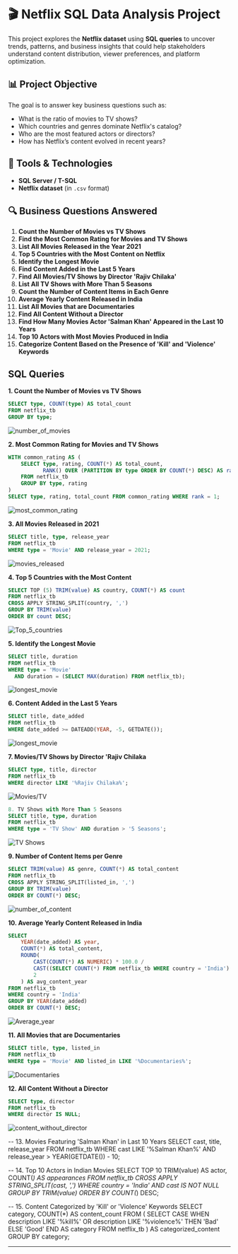# 🎬 Netflix SQL Data Analysis Project

This project explores the **Netflix dataset** using **SQL queries** to uncover trends, patterns, and business insights that could help stakeholders understand content distribution, viewer preferences, and platform optimization.

## 📊 Project Objective

The goal is to answer key business questions such as:
- What is the ratio of movies to TV shows?
- Which countries and genres dominate Netflix's catalog?
- Who are the most featured actors or directors?
- How has Netflix’s content evolved in recent years?

## 🧰 Tools & Technologies

- **SQL Server / T-SQL**
- **Netflix dataset** (in `.csv` format)

## 🔍 Business Questions Answered

1. **Count the Number of Movies vs TV Shows**
2. **Find the Most Common Rating for Movies and TV Shows**
3. **List All Movies Released in the Year 2021**
4. **Top 5 Countries with the Most Content on Netflix**
5. **Identify the Longest Movie**
6. **Find Content Added in the Last 5 Years**
7. **Find All Movies/TV Shows by Director 'Rajiv Chilaka'**
8. **List All TV Shows with More Than 5 Seasons**
9. **Count the Number of Content Items in Each Genre**
10. **Average Yearly Content Released in India**
11. **List All Movies that are Documentaries**
12. **Find All Content Without a Director**
13. **Find How Many Movies Actor 'Salman Khan' Appeared in the Last 10 Years**
14. **Top 10 Actors with Most Movies Produced in India**
15. **Categorize Content Based on the Presence of 'Kill' and 'Violence' Keywords**

## SQL Queries

**1. Count the Number of Movies vs TV Shows**
```sql
SELECT type, COUNT(type) AS total_count
FROM netflix_tb
GROUP BY type;
```
![number_of_movies](https://github.com/jotstolu/Netflix-SQL-Data-Analysis-Project/blob/main/assets/img/1.%20Count%20the%20Number%20of%20Movies%20vs%20TV%20Shows.png?raw=true)

**2. Most Common Rating for Movies and TV Shows**
```sql
WITH common_rating AS (
    SELECT type, rating, COUNT(*) AS total_count,
           RANK() OVER (PARTITION BY type ORDER BY COUNT(*) DESC) AS rank
    FROM netflix_tb
    GROUP BY type, rating
)
SELECT type, rating, total_count FROM common_rating WHERE rank = 1;
```
![most_common_rating](https://github.com/jotstolu/Netflix-SQL-Data-Analysis-Project/blob/main/assets/img/2.%20Find%20the%20Most%20Common%20Rating%20for%20Movies%20and%20TV%20Shows.png?raw=true)


**3. All Movies Released in 2021**
```sql
SELECT title, type, release_year
FROM netflix_tb
WHERE type = 'Movie' AND release_year = 2021;
```
![movies_released](https://github.com/jotstolu/Netflix-SQL-Data-Analysis-Project/blob/main/assets/img/3.%20List%20All%20Movies%20released%20in%20year%202021.png?raw=true)

 
**4. Top 5 Countries with the Most Content**
```sql
SELECT TOP (5) TRIM(value) AS country, COUNT(*) AS count
FROM netflix_tb
CROSS APPLY STRING_SPLIT(country, ',')
GROUP BY TRIM(value)
ORDER BY count DESC;
```
![Top_5_countries](https://github.com/jotstolu/Netflix-SQL-Data-Analysis-Project/blob/main/assets/img/4.%20Find%20the%20Top%205%20Countries%20with%20the%20Most%20Content%20on%20Netflix.png?raw=true)

**5. Identify the Longest Movie**
```sql
SELECT title, duration
FROM netflix_tb
WHERE type = 'Movie'
  AND duration = (SELECT MAX(duration) FROM netflix_tb);
```
![longest_movie](https://github.com/jotstolu/Netflix-SQL-Data-Analysis-Project/blob/main/assets/img/5.%20Identify%20the%20Longest%20Movie.png?raw=true)

**6. Content Added in the Last 5 Years**
```sql
SELECT title, date_added
FROM netflix_tb
WHERE date_added >= DATEADD(YEAR, -5, GETDATE());
```

![longest_movie](https://github.com/jotstolu/Netflix-SQL-Data-Analysis-Project/blob/main/assets/img/6.Find%20Content%20Added%20in%20the%20Last%205%20Years.png?raw=true)

**7. Movies/TV Shows by Director 'Rajiv Chilaka**
```sql
SELECT type, title, director
FROM netflix_tb
WHERE director LIKE '%Rajiv Chilaka%';
```

![Movies/TV](https://github.com/jotstolu/Netflix-SQL-Data-Analysis-Project/blob/main/assets/img/7.%20Find%20All%20MoviesTV%20Shows%20by%20Director%20'Rajiv%20Chilaka'.png?raw=true)

```sql
8. TV Shows with More Than 5 Seasons
SELECT title, type, duration
FROM netflix_tb
WHERE type = 'TV Show' AND duration > '5 Seasons';
```
![TV Shows](https://github.com/jotstolu/Netflix-SQL-Data-Analysis-Project/blob/main/assets/img/8.%20List%20All%20TV%20Shows%20with%20More%20Than%205%20Seasons.png?raw=true)


**9. Number of Content Items per Genre**
```sql
SELECT TRIM(value) AS genre, COUNT(*) AS total_content
FROM netflix_tb
CROSS APPLY STRING_SPLIT(listed_in, ',')
GROUP BY TRIM(value)
ORDER BY COUNT(*) DESC;
```
![number_of_content](https://github.com/jotstolu/Netflix-SQL-Data-Analysis-Project/blob/main/assets/img/9.%20Count%20the%20Number%20of%20Content%20Items%20in%20Each%20Genre.png?raw=true)

**10. Average Yearly Content Released in India**
```sql
SELECT 
    YEAR(date_added) AS year,
    COUNT(*) AS total_content,
    ROUND(
        CAST(COUNT(*) AS NUMERIC) * 100.0 / 
        CAST((SELECT COUNT(*) FROM netflix_tb WHERE country = 'India') AS NUMERIC),
        2
    ) AS avg_content_year
FROM netflix_tb
WHERE country = 'India'
GROUP BY YEAR(date_added)
ORDER BY COUNT(*) DESC;
```
![Average_year](https://github.com/jotstolu/Netflix-SQL-Data-Analysis-Project/blob/main/assets/img/10.Find%20each%20year%20and%20the%20average%20numbers%20of%20content%20release%20in%20India%20on%20netflix..png?raw=true)

 **11. All Movies that are Documentaries**
```sql
SELECT title, type, listed_in
FROM netflix_tb
WHERE type = 'Movie' AND listed_in LIKE '%Documentaries%';
```
![Documentaries](https://github.com/jotstolu/Netflix-SQL-Data-Analysis-Project/blob/main/assets/img/11.%20List%20All%20Movies%20that%20are%20Documentaries.png?raw=true)

**12. All Content Without a Director**
```sql
SELECT type, director
FROM netflix_tb
WHERE director IS NULL;
```
![content_without_director](https://github.com/jotstolu/Netflix-SQL-Data-Analysis-Project/blob/main/assets/img/12.%20Find%20All%20Content%20Without%20a%20Director.png?raw=true)

-- 13. Movies Featuring 'Salman Khan' in Last 10 Years
SELECT cast, title, release_year
FROM netflix_tb
WHERE cast LIKE '%Salman Khan%'
  AND release_year > YEAR(GETDATE()) - 10;

-- 14. Top 10 Actors in Indian Movies
SELECT TOP 10 
    TRIM(value) AS actor,
    COUNT(*) AS appearances
FROM netflix_tb
CROSS APPLY STRING_SPLIT(cast, ',')
WHERE country = 'India' AND cast IS NOT NULL
GROUP BY TRIM(value)
ORDER BY COUNT(*) DESC;

-- 15. Content Categorized by 'Kill' or 'Violence' Keywords
SELECT category, COUNT(*) AS content_count
FROM (
    SELECT 
        CASE 
            WHEN description LIKE '%kill%' OR description LIKE '%violence%' THEN 'Bad'
            ELSE 'Good'
        END AS category
    FROM netflix_tb
) AS categorized_content
GROUP BY category;

---

